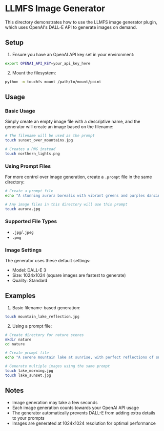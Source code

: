 # LLMFS Image Generator

This directory demonstrates how to use the LLMFS image generator plugin, which uses OpenAI's DALL-E API to generate images on demand.

## Setup

1. Ensure you have an OpenAI API key set in your environment:
```bash
export OPENAI_API_KEY=your_api_key_here
```

2. Mount the filesystem:
```bash
python -m touchfs mount /path/to/mount/point
```

## Usage

### Basic Usage

Simply create an empty image file with a descriptive name, and the generator will create an image based on the filename:

```bash
# The filename will be used as the prompt
touch sunset_over_mountains.jpg

# Creates a PNG instead
touch northern_lights.png
```

### Using Prompt Files

For more control over image generation, create a `.prompt` file in the same directory:

```bash
# Create a prompt file
echo "A stunning aurora borealis with vibrant greens and purples dancing across a starlit sky" > .prompt

# Any image files in this directory will use this prompt
touch aurora.jpg
```

### Supported File Types

- `.jpg`/`.jpeg`
- `.png`

### Image Settings

The generator uses these default settings:
- Model: DALL-E 3
- Size: 1024x1024 (square images are fastest to generate)
- Quality: Standard

## Examples

1. Basic filename-based generation:
```bash
touch mountain_lake_reflection.jpg
```

2. Using a prompt file:
```bash
# Create directory for nature scenes
mkdir nature
cd nature

# Create prompt file
echo "A serene mountain lake at sunrise, with perfect reflections of snow-capped peaks in crystal clear water" > .prompt

# Generate multiple images using the same prompt
touch lake_morning.jpg
touch lake_sunset.jpg
```

## Notes

- Image generation may take a few seconds
- Each image generation counts towards your OpenAI API usage
- The generator automatically prevents DALL-E from adding extra details to your prompts
- Images are generated at 1024x1024 resolution for optimal performance
